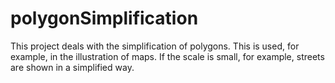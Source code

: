 # polygonSimplification

This project deals with the simplification of polygons. This is used, for example, in the illustration of maps. If the scale is small, for example, streets are shown in a simplified way.
